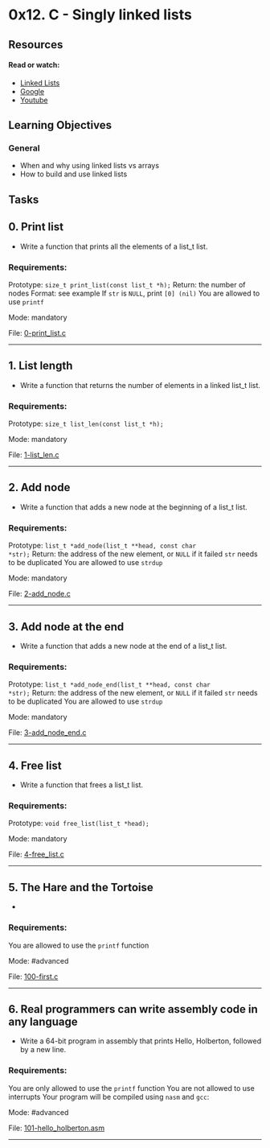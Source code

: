 # 0x12. C - Singly linked lists

## Resources

#### Read or watch:

* [Linked Lists](https://intranet.alxswe.com/rltoken/joxg32-tt4lUh8Afgst8tA)
* [Google](https://intranet.alxswe.com/rltoken/USaZbNdfcuIFII-K2YPsKQ)
* [Youtube](https://intranet.alxswe.com/rltoken/epKUCIcoA6XaN1T3Vtr_9w)
## Learning Objectives

### General

* When and why using linked lists vs arrays
* How to build and use linked lists
## Tasks

## 0. Print list

- Write a function that prints all the elements of a list_t list.
### Requirements:

Prototype: <code>size_t print_list(const list_t *h);</code>
Return: the number of nodes
Format: see example
If <code>str</code> is <code>NULL</code>, print <code>[0] (nil)</code>
You are allowed to use <code>printf</code>

Mode: mandatory

File: [0-print_list.c](./0-print_list.c)
<hr>

## 1. List length

- Write a function that returns the number of elements in a linked list_t list.
### Requirements:

Prototype: <code>size_t list_len(const list_t *h);</code>

Mode: mandatory

File: [1-list_len.c](./1-list_len.c)
<hr>

## 2. Add node

- Write a function that adds a new node at the beginning of a list_t list.
### Requirements:

Prototype: <code>list_t *add_node(list_t **head, const char *str);</code>
Return: the address of the new element, or <code>NULL</code> if it failed
<code>str</code> needs to be duplicated
You are allowed to use <code>strdup</code>

Mode: mandatory

File: [2-add_node.c](./2-add_node.c)
<hr>

## 3. Add node at the end

- Write a function that adds a new node at the end of a list_t list.
### Requirements:

Prototype: <code>list_t *add_node_end(list_t **head, const char *str);</code>
Return: the address of the new element, or <code>NULL</code> if it failed
<code>str</code> needs to be duplicated
You are allowed to use <code>strdup</code>

Mode: mandatory

File: [3-add_node_end.c](./3-add_node_end.c)
<hr>

## 4. Free list

- Write a function that frees a list_t list.
### Requirements:

Prototype: <code>void free_list(list_t *head);</code>

Mode: mandatory

File: [4-free_list.c](./4-free_list.c)
<hr>

## 5. The Hare and the Tortoise

-
### Requirements:

You are allowed to use the <code>printf</code> function

Mode: #advanced

File: [100-first.c](./100-first.c)
<hr>

## 6. Real programmers can write assembly code in any language

- Write a 64-bit program in assembly that prints Hello, Holberton, followed by a new line.
### Requirements:

You are only allowed to use the <code>printf</code> function
You are not allowed to use interrupts
Your program will be compiled using <code>nasm</code> and <code>gcc</code>:

Mode: #advanced

File: [101-hello_holberton.asm](./101-hello_holberton.asm)
<hr>
